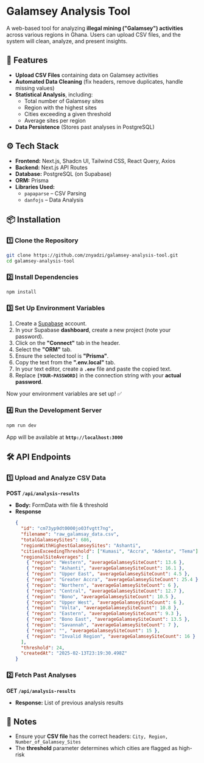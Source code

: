 # **Galamsey Analysis Tool**

A web-based tool for analyzing **illegal mining ("Galamsey") activities** across various regions in Ghana. Users can upload CSV files, and the system will clean, analyze, and present insights.

## **🚀 Features**

- **Upload CSV Files** containing data on Galamsey activities
- **Automated Data Cleaning** (fix headers, remove duplicates, handle missing values)
- **Statistical Analysis**, including:
  - Total number of Galamsey sites
  - Region with the highest sites
  - Cities exceeding a given threshold
  - Average sites per region
- **Data Persistence** (Stores past analyses in PostgreSQL)

## **⚙️ Tech Stack**

- **Frontend:** Next.js, Shadcn UI, Tailwind CSS, React Query, Axios
- **Backend:** Next.js API Routes
- **Database:** PostgreSQL (on Supabase)
- **ORM:** Prisma
- **Libraries Used:**
  - `papaparse` – CSV Parsing
  - `danfojs` – Data Analysis

## **📦 Installation**

### **1️⃣ Clone the Repository**

```sh
git clone https://github.com/znyadzi/galamsey-analysis-tool.git
cd galamsey-analysis-tool
```

### **2️⃣ Install Dependencies**

```sh
npm install
```

### **3️⃣ Set Up Environment Variables**

1. Create a [Supabase](https://supabase.com) account.
2. In your Supabase **dashboard**, create a new project (note your password).
3. Click on the **"Connect"** tab in the header.
4. Select the **"ORM"** tab.
5. Ensure the selected tool is **"Prisma"**.
6. Copy the text from the **".env.local"** tab.
7. In your text editor, create a **`.env`** file and paste the copied text.
8. Replace **`[YOUR-PASSWORD]`** in the connection string with your **actual password**.

Now your environment variables are set up! ✅

### **4️⃣ Run the Development Server**

```sh
npm run dev
```

App will be available at **`http://localhost:3000`**

## **🛠️ API Endpoints**

### **1️⃣ Upload and Analyze CSV Data**

**POST `/api/analysis-results`**

- **Body:** FormData with file & threshold
- **Response**
  ```json
  {
    "id": "cm73yp9dt0000jo03fvgtt7ng",
    "filename": "raw_galamsay_data.csv",
    "totalGalamseySites": 686,
    "regionWithHighestGalamseySites": "Ashanti",
    "citiesExceedingThreshold": ["Kumasi", "Accra", "Adenta", "Tema"],
    "regionalSiteAverages": [
      { "region": "Western", "averageGalamseySiteCount": 13.6 },
      { "region": "Ashanti", "averageGalamseySiteCount": 16.1 },
      { "region": "Upper East", "averageGalamseySiteCount": 4.5 },
      { "region": "Greater Accra", "averageGalamseySiteCount": 25.4 },
      { "region": "Northern", "averageGalamseySiteCount": 6 },
      { "region": "Central", "averageGalamseySiteCount": 12.7 },
      { "region": "Bono", "averageGalamseySiteCount": 10.5 },
      { "region": "Upper West", "averageGalamseySiteCount": 6 },
      { "region": "Volta", "averageGalamseySiteCount": 10.8 },
      { "region": "Eastern", "averageGalamseySiteCount": 9.3 },
      { "region": "Bono East", "averageGalamseySiteCount": 13.5 },
      { "region": "Savannah", "averageGalamseySiteCount": 7 },
      { "region": "", "averageGalamseySiteCount": 15 },
      { "region": "Invalid Region", "averageGalamseySiteCount": 16 }
    ],
    "threshold": 24,
    "createdAt": "2025-02-13T23:19:30.498Z"
  }
  ```

### **2️⃣ Fetch Past Analyses**

**GET `/api/analysis-results`**

- **Response:** List of previous analysis results

## **📌 Notes**

- Ensure your **CSV file** has the correct headers: `City, Region, Number_of_Galamsey_Sites`
- The **threshold** parameter determines which cities are flagged as high-risk
